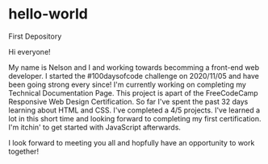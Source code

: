 # hello-world
First Depository

Hi everyone!

My name is Nelson and I and working towards becomming a front-end web developer. 
I started the #100daysofcode challenge on 2020/11/05 and have been going strong every since!
I'm currently working on completing my Technical Documentation Page. This project is apart of the FreeCodeCamp Responsive Web Design Certification.
So far I've spent the past 32 days learning about HTML and CSS. I've completed a 4/5 projects. 
I've learned a lot in this short time and looking forward to completing my first certification.
I'm itchin' to get started with JavaScript afterwards.

I look forward to meeting you all and hopfully have an opportunity to work together! 

